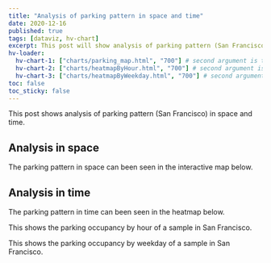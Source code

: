 ```yaml
---
title: "Analysis of parking pattern in space and time"
date: 2020-12-16
published: true
tags: [dataviz, hv-chart]
excerpt: This post will show analysis of parking pattern (San Francisco) in space and time."
hv-loader:
  hv-chart-1: ["charts/parking_map.html", "700"] # second argument is the height
  hv-chart-2: ["charts/heatmapByHour.html", "700"] # second argument is the height
  hv-chart-3: ["charts/heatmapByWeekday.html", "700"] # second argument is the height
toc: false
toc_sticky: false
---
```


This post shows analysis of parking pattern (San Francisco) in space and time. 

## Analysis in space

The parking pattern in space can been seen in the interactive map below.

<div id="hv-chart-1"></div>

## Analysis in time
The parking pattern in time can been seen in the heatmap below.

<div id="hv-chart-2"></div>

This shows the parking occupancy by hour of a sample in San Francisco.

<div id="hv-chart-3"></div>

This shows the parking occupancy by weekday of a sample in San Francisco.
